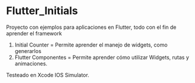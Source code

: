 # Flutter_Initials

Proyecto con ejemplos para aplicaciones en Flutter, todo con el fin de aprender el framework

1. Initial Counter = Permite aprender el manejo de widgets, como generarlos
2. Flutter Componentes = Permite aprender cómo utilizar Widgets, rutas y animaciones.

Testeado en Xcode IOS Simulator.
